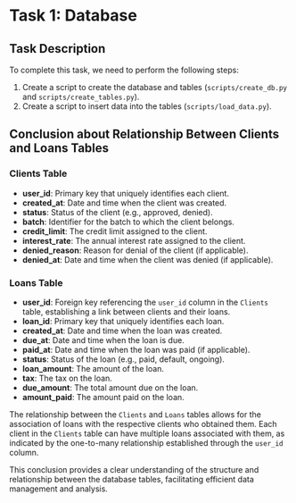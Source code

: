 # Task 1: Database

## Task Description

To complete this task, we need to perform the following steps:

1. Create a script to create the database and tables (`scripts/create_db.py` and `scripts/create_tables.py`).
2. Create a script to insert data into the tables (`scripts/load_data.py`).

## Conclusion about Relationship Between Clients and Loans Tables

### Clients Table
- **user_id**: Primary key that uniquely identifies each client.
- **created_at**: Date and time when the client was created.
- **status**: Status of the client (e.g., approved, denied).
- **batch**: Identifier for the batch to which the client belongs.
- **credit_limit**: The credit limit assigned to the client.
- **interest_rate**: The annual interest rate assigned to the client.
- **denied_reason**: Reason for denial of the client (if applicable).
- **denied_at**: Date and time when the client was denied (if applicable).

### Loans Table
- **user_id**: Foreign key referencing the `user_id` column in the `Clients` table, establishing a link between clients and their loans.
- **loan_id**: Primary key that uniquely identifies each loan.
- **created_at**: Date and time when the loan was created.
- **due_at**: Date and time when the loan is due.
- **paid_at**: Date and time when the loan was paid (if applicable).
- **status**: Status of the loan (e.g., paid, default, ongoing).
- **loan_amount**: The amount of the loan.
- **tax**: The tax on the loan.
- **due_amount**: The total amount due on the loan.
- **amount_paid**: The amount paid on the loan.

The relationship between the `Clients` and `Loans` tables allows for the association of loans with the respective clients who obtained them. Each client in the `Clients` table can have multiple loans associated with them, as indicated by the one-to-many relationship established through the `user_id` column.

This conclusion provides a clear understanding of the structure and relationship between the database tables, facilitating efficient data management and analysis.